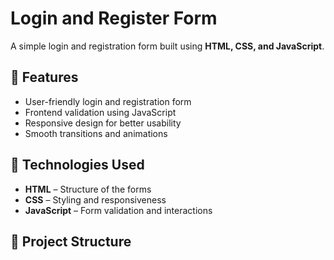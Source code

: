# Login and Register Form  
A simple login and registration form built using **HTML, CSS, and JavaScript**.  

## 🚀 Features  
- User-friendly login and registration form  
- Frontend validation using JavaScript  
- Responsive design for better usability  
- Smooth transitions and animations  

## 📌 Technologies Used  
- **HTML** – Structure of the forms  
- **CSS** – Styling and responsiveness  
- **JavaScript** – Form validation and interactions    

## 📂 Project Structure  
